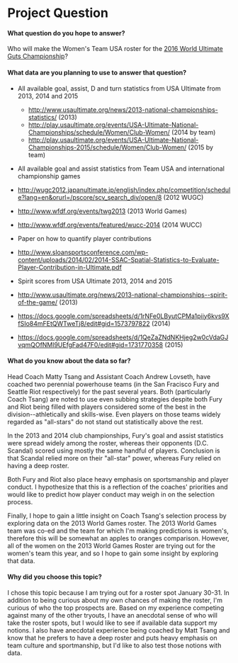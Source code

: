 # Project Question

#### What question do you hope to answer?
Who will make the Women's Team USA roster for the <a href="http://www.usaultimate.org/about/usaultimate/international/wugc_2016.aspx" target="_blank">2016 World Ultimate Guts Championship</a>?

#### What data are you planning to use to answer that question?
* All available goal, assist, D and turn statistics from USA Ultimate from 2013, 2014 and 2015
  * http://www.usaultimate.org/news/2013-national-championships-statistics/ (2013)
  * http://play.usaultimate.org/events/USA-Ultimate-National-Championships/schedule/Women/Club-Women/ (2014 by team)
  * http://play.usaultimate.org/events/USA-Ultimate-National-Championships-2015/schedule/Women/Club-Women/ (2015 by team)
  
* All available goal and assist statistics from Team USA and international championship games
 * http://wugc2012.japanultimate.jp/english/index.php/competition/schedule?lang=en&orurl=/pscore/scv_search_div/open/8 (2012 WUGC)
 * http://www.wfdf.org/events/twg2013 (2013 World Games)
 * http://www.wfdf.org/events/featured/wucc-2014 (2014 WUCC)

* Paper on how to quantify player contributions
 * http://www.sloansportsconference.com/wp-content/uploads/2014/02/2014-SSAC-Spatial-Statistics-to-Evaluate-Player-Contribution-in-Ultimate.pdf
 
* Spirit scores from USA Ultimate 2013, 2014 and 2015
 * http://www.usaultimate.org/news/2013-national-championships--spirit-of-the-game/ (2013)
 * https://docs.google.com/spreadsheets/d/1rNFe0LByutCPMa1piiy6kvs9XfSIo84mFEtQWTweTj8/edit#gid=1573797822 (2014)
 * https://docs.google.com/spreadsheets/d/1QeZaZNdNKHjeg2w0cVdaGJvqmQOfNMl9UEfgFad47F0/edit#gid=1731770358 (2015)

#### What do you know about the data so far?
Head Coach Matty Tsang and Assistant Coach Andrew Lovseth, have coached two perennial powerhouse teams (in the San Fracisco Fury and Seattle Riot respectively) for the past several years. Both (particularly Coach Tsang) are noted to use even subbing strategies despite both Fury and Riot being filled with players considered some of the best in the division--athletically and skills-wise. Even players on those teams widely regarded as "all-stars" do not stand out statistically above the rest.

In the 2013 and 2014 club championships, Fury's goal and assist statistics were spread widely among the roster, whereas their opponents (D.C. Scandal) scored using mostly the same handful of players. Conclusion is that Scandal relied more on their "all-star" power, whereas Fury relied on having a deep roster.

Both Fury and Riot also place heavy emphasis on sportsmanship and player conduct. I hypothesize that this is a reflection of the coaches' priorities and would like to predict how player conduct may weigh in on the selection process.

Finally, I hope to gain a little insight on Coach Tsang's selection process by exploring data on the 2013 World Games roster. The 2013 World Games team was co-ed and the team for which I'm making predictions is women's, therefore this will be somewhat an apples to oranges comparison. However, all of the women on the 2013 World Games Roster are trying out for the women's team this year, and so I hope to gain some insight by exploring that data.

#### Why did you choose this topic?
I chose this topic because I am trying out for a roster spot January 30-31. In addition to being curious about my own chances of making the roster, I'm curious of who the top prospects are. Based on my experience competing against many of the other tryouts, I have an anecdotal sense of who will take the roster spots, but I would like to see if available data support my notions. I also have anecdotal experience being coached by Matt Tsang and know that he prefers to have a deep roster and puts heavy emphasis on team culture and sportmanship, but I'd like to also test those notions with data.
